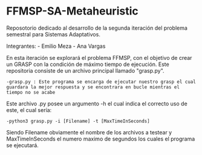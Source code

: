 # FFMSP-SA-Metaheuristic

Reposotorio dedicado al desarrollo de la segunda iteración del problema semestral para Sistemas Adaptativos.

Integrantes: 
        - Emilio Meza 
        - Ana Vargas

En esta iteración se explorará el problema FFMSP, con el objetivo de crear un GRASP con la condición de máximo tiempo de ejecución. Este repositoria consiste de un archivo principal llamado "grasp.py".

    -grasp.py : Este programa se encarga de ejecutar nuestro grasp el cual guardara la mejor respuesta y se encontrara en bucle mientras el tiempo no se acabe 
    
Este archivo .py posee un argumento -h el cual indica el correcto uso de este, el cual sería:

    -python3 grasp.py -i [Filename] -t [MaxTimeInSeconds]

Siendo Filename obviamente el nombre de los archivos a testear y MaxTimeInSeconds el numero maximo de segundos los cuales el programa se ejecutará.
